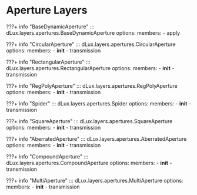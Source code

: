 # Aperture Layers

???+ info "BaseDynamicAperture"
    ::: dLux.layers.apertures.BaseDynamicAperture
        options:
            members:
                - apply

???+ info "CircularAperture"
    ::: dLux.layers.apertures.CircularAperture
        options:
            members:
                - __init__
                - transmission

???+ info "RectangularAperture"
    ::: dLux.layers.apertures.RectangularAperture
        options:
            members:
                - __init__
                - transmission

???+ info "RegPolyAperture"
    ::: dLux.layers.apertures.RegPolyAperture
        options:
            members:
                - __init__
                - transmission

???+ info "Spider"
    ::: dLux.layers.apertures.Spider
        options:
            members:
                - __init__
                - transmission

???+ info "SquareAperture"
    ::: dLux.layers.apertures.SquareAperture
        options:
            members:
                - __init__
                - transmission

???+ info "AberratedAperture"
    ::: dLux.layers.apertures.AberratedAperture
        options:
            members:
                - __init__
                - transmission

???+ info "CompoundAperture"
    ::: dLux.layers.apertures.CompoundAperture
        options:
            members:
                - __init__
                - transmission

???+ info "MultiAperture"
    ::: dLux.layers.apertures.MultiAperture
        options:
            members:
                - __init__
                - transmission
